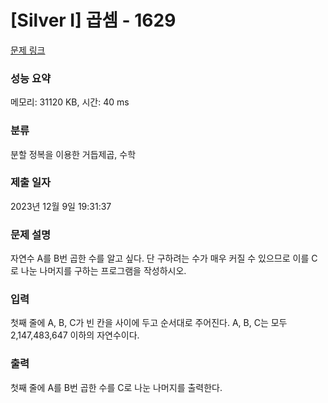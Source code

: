 # [Silver I] 곱셈 - 1629 

[문제 링크](https://www.acmicpc.net/problem/1629) 

### 성능 요약

메모리: 31120 KB, 시간: 40 ms

### 분류

분할 정복을 이용한 거듭제곱, 수학

### 제출 일자

2023년 12월 9일 19:31:37

### 문제 설명

<p>자연수 A를 B번 곱한 수를 알고 싶다. 단 구하려는 수가 매우 커질 수 있으므로 이를 C로 나눈 나머지를 구하는 프로그램을 작성하시오.</p>

### 입력 

 <p>첫째 줄에 A, B, C가 빈 칸을 사이에 두고 순서대로 주어진다. A, B, C는 모두 2,147,483,647 이하의 자연수이다.</p>

### 출력 

 <p>첫째 줄에 A를 B번 곱한 수를 C로 나눈 나머지를 출력한다.</p>

